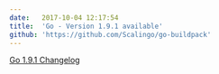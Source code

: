 ```yaml
---
date:	2017-10-04 12:17:54
title:	'Go - Version 1.9.1 available'
github: 'https://github.com/Scalingo/go-buildpack'
---
```


[Go 1.9.1 Changelog](https://golang.org/doc/devel/release.html#go1.9.minor)
